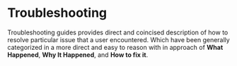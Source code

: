 
# Troubleshooting

Troubleshooting guides provides direct and coincised description of how to resolve particular issue that a user encountered. Which have been generally categorized in a more direct and easy to reason with in approach of **What Happened**, **Why It Happened**, and **How to fix it**.